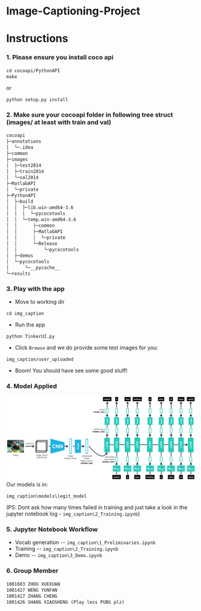 # Image-Captioning-Project

# Instructions
### 1. Please ensure you install coco api
```
cd cocoapi/PythonAPI
make
```
or 
```
python setup.py install
```
### 2. Make sure your cocoapi folder in following tree struct (images/ at least with train and val)
```
cocoapi
├─annotations
│  └─.idea
├─common
├─images
│  ├─test2014
│  ├─train2014
│  └─val2014
├─MatlabAPI
│  └─private
├─PythonAPI
│  ├─build
│  │  ├─lib.win-amd64-3.6
│  │  │  └─pycocotools
│  │  └─temp.win-amd64-3.6
│  │      ├─common
│  │      ├─MatlabAPI
│  │      │  └─private
│  │      └─Release
│  │          └─pycocotools
│  ├─demos
│  └─pycocotools
│      └─__pycache__
└─results
```

### 3. Play with the app

* Move to working dir
```
cd img_caption
```
* Run the app
```
python TinkerUI.py
```
* Click ```Browse``` and we do provide some test images for you:
```
img_caption/user_uploaded
```
* Boom! You should have see some good stuff!

### 4. Model Applied
![alt text](https://github.com/Joe627487136/img_caption_project/blob/master/img_caption/images/encoder-decoder.png)
Our models is in:
```
img_caption\models\legit_model
```
(PS: Dont ask how many times failed in training and just take a look in the jupyter notebook log - ```img_caption\2_Training.ipynb```)


### 5. Jupyter Notebook Workflow
* Vocab generation -- ```img_caption\1_Preliminaries.ipynb```
* Training -- ```img_caption\2_Training.ipynb```
* Demo -- ```img_caption\3_Demo.ipynb```

### 6. Group Member

```
1001603 ZHOU XUEXUAN
1001427 WENG YUNFAN
1001417 ZHANG CHENG
1001426 SHANG XIAOSHENG (Play less PUBG plz)
```





